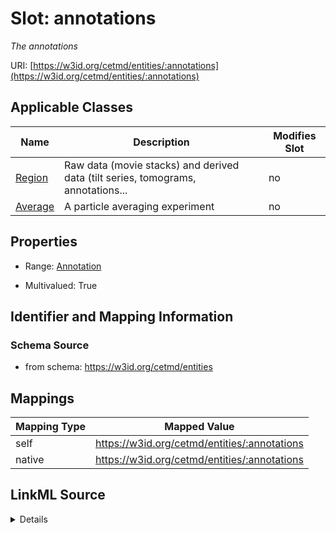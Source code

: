

# Slot: annotations


_The annotations_





URI: [https://w3id.org/cetmd/entities/:annotations](https://w3id.org/cetmd/entities/:annotations)



<!-- no inheritance hierarchy -->





## Applicable Classes

| Name | Description | Modifies Slot |
| --- | --- | --- |
| [Region](Region.md) | Raw data (movie stacks) and derived data (tilt series, tomograms, annotations... |  no  |
| [Average](Average.md) | A particle averaging experiment |  no  |







## Properties

* Range: [Annotation](Annotation.md)

* Multivalued: True





## Identifier and Mapping Information







### Schema Source


* from schema: https://w3id.org/cetmd/entities




## Mappings

| Mapping Type | Mapped Value |
| ---  | ---  |
| self | https://w3id.org/cetmd/entities/:annotations |
| native | https://w3id.org/cetmd/entities/:annotations |




## LinkML Source

<details>
```yaml
name: annotations
description: The annotations
from_schema: https://w3id.org/cetmd/entities
rank: 1000
alias: annotations
domain_of:
- Region
- Average
range: Annotation
multivalued: true

```
</details>